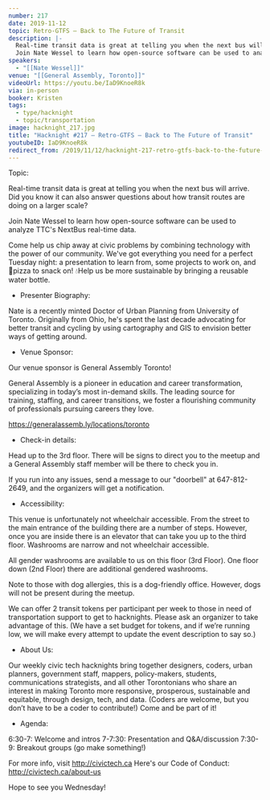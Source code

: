 ```yaml
---
number: 217
date: 2019-11-12
topic: Retro-GTFS – Back to The Future of Transit
description: |-
  Real-time transit data is great at telling you when the next bus will arrive. Did you know it can also answer questions about how transit routes are doing on a larger scale?
  Join Nate Wessel to learn how open-source software can be used to analyze TTC's NextBus real-time data.
speakers:
  - "[[Nate Wessel]]"
venue: "[[General Assembly, Toronto]]"
videoUrl: https://youtu.be/IaD9KnoeR8k
via: in-person
booker: Kristen
tags:
  - type/hacknight
  - topic/transportation
image: hacknight_217.jpg
title: "Hacknight #217 – Retro-GTFS – Back to The Future of Transit"
youtubeID: IaD9KnoeR8k
redirect_from: /2019/11/12/hacknight-217-retro-gtfs-back-to-the-future-of-transit-with-nate-wessel/
---
```


Topic:

Real-time transit data is great at telling you when the next bus will arrive. Did you know it can also answer questions about how transit routes are doing on a larger scale?

Join Nate Wessel to learn how open-source software can be used to analyze TTC's NextBus real-time data.

Come help us chip away at civic problems by combining technology with the power of our community. We've got everything you need for a perfect Tuesday night: a presentation to learn from, some projects to work on, and 🍕pizza to snack on! 💧Help us be more sustainable by bringing a reusable water bottle.

+ Presenter Biography:

Nate is a recently minted Doctor of Urban Planning from University of Toronto. Originally from Ohio, he's spent the last decade advocating for better transit and cycling by using cartography and GIS to envision better ways of getting around.


+ Venue Sponsor:

Our venue sponsor is General Assembly Toronto!

General Assembly is a pioneer in education and career transformation, specializing in today’s most in-demand skills. The leading source for training, staffing, and career transitions, we foster a flourishing community of professionals pursuing careers they love.

https://generalassemb.ly/locations/toronto

+ Check-in details:

Head up to the 3rd floor. There will be signs to direct you to the meetup and a General Assembly staff member will be there to check you in.

If you run into any issues, send a message to our "doorbell" at 647-812-2649, and the organizers will get a notification.

+ Accessibility:

This venue is unfortunately not wheelchair accessible. From the street to the main entrance of the building there are a number of steps. However, once you are inside there is an elevator that can take you up to the third floor. Washrooms are narrow and not wheelchair accessible.

All gender washrooms are available to us on this floor (3rd Floor). One floor down (2nd Floor) there are additional gendered washrooms.

Note to those with dog allergies, this is a dog-friendly office. However, dogs will not be present during the meetup.

We can offer 2 transit tokens per participant per week to those in need of transportation support to get to hacknights. Please ask an organizer to take advantage of this. (We have a set budget for tokens, and if we’re running low, we will make every attempt to update the event description to say so.)

+ About Us:

Our weekly civic tech hacknights bring together designers, coders, urban planners, government staff, mappers, policy-makers, students, communications strategists, and all other Torontonians who share an interest in making Toronto more responsive, prosperous, sustainable and equitable, through design, tech, and data. (Coders are welcome, but you don’t have to be a coder to contribute!) Come and be part of it!

+ Agenda:

6:30-7: Welcome and intros
7-7:30: Presentation and Q&A/discussion
7:30-9: Breakout groups (go make something!)

For more info, visit http://civictech.ca
Here's our Code of Conduct: http://civictech.ca/about-us

Hope to see you Wednesday!